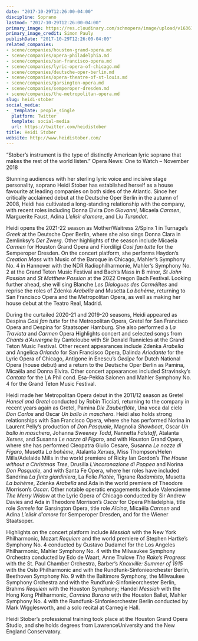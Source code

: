 ```yaml
---
date: "2017-10-29T12:26:00-04:00"
discipline: Soprano
lastmod: "2017-10-29T12:26:00-04:00"
primary_image: https://res.cloudinary.com/schmopera/image/upload/v1636132915/media/2021/11/HeidiStober_SimonPauly_wowt2n.jpg
primary_image_credit: Simon Pauly
publishDate: "2017-10-29T12:26:00-04:00"
related_companies:
- scene/companies/houston-grand-opera.md
- scene/companies/opera-philadelphia.md
- scene/companies/san-francisco-opera.md
- scene/companies/lyric-opera-of-chicago.md
- scene/companies/deutsche-oper-berlin.md
- scene/companies/opera-theatre-of-st-louis.md
- scene/companies/garsington-opera.md
- scene/companies/semperoper-dresden.md
- scene/companies/the-metropolitan-opera.md
slug: heidi-stober
social_media:
- _template: people_single
  platform: Twitter
  template: social-media
  url: https://twitter.com/heidistober
title: Heidi Stober
website: http://www.heidistober.com/
---
```

“Stober’s instrument is the type of distinctly American lyric soprano that makes the rest of the world listen.” Opera News: One to Watch – November 2018

Stunning audiences with her sterling lyric voice and incisive stage personality, soprano Heidi Stober has established herself as a house favourite at leading companies on both sides of the Atlantic. Since her critically acclaimed debut at the Deutsche Oper Berlin in the autumn of 2008, Heidi has cultivated a long-standing relationship with the company, with recent roles including Donna Elvira _Don Giovanni_, Micaela _Carmen_, Marguerite Faust, Adina _L’elisir d’amore_, and Liu _Turandot_.

Heidi opens the 2021-22 season as Mother/Waitress 2/Spinx 1 in Turnage’s _Greek_ at the Deutsche Oper Berlin, where she also sings Donna Clara in Zemlinksy’s _Der Zwerg_.  Other highlights of the season include Micaela _Carmen_ for Houston Grand Opera and Fiordiligi _Così fan tutte_ for the Semperoper Dresden. On the concert platform, she performs Haydon’s _Creation Mass_ with Music of the Baroque in Chicago, Mahler’s Symphony No. 4 in Hannover with the NDR Radiophilharmonie, Mahler’s Symphony No. 2 at the Grand Teton Music Festival and Bach’s Mass in B minor, _St John Passion_ and _St Matthew Passion_ at the 2022 Oregon Bach Festival.  Looking further ahead, she will sing Blanche _Les Dialogues des Carmélites_ and reprise the roles of Zdenka _Arabella_ and Musetta _La bohéme_, returning to San Francisco Opera and the Metropolitan Opera, as well as making her house debut at the Teatro Real, Madrid.

During the curtailed 2020-21 and 2019-20 seasons, Heidi appeared as Despina _Così fan tutte_ for the Metropolitan Opera, Gretel for San Francisco Opera and Despina for Staatsoper Hamburg. She also performed a _La Traviata_ and _Carmen_ Opera Highlights concert and selected songs from _Chants d'Auvergne_ by Canteloube with Sir Donald Runnicles at the Grand Teton Music Festival. Other recent appearances include Zdenka _Arabella_ and Angelica _Orlando_ for San Francisco Opera, Dalinda _Ariodante_ for the Lyric Opera of Chicago, Antigone in Enescu’s _Oedipe_ for Dutch National Opera (house debut) and a return to the Deutsche Oper Berlin as Pamina, Micaëla and Donna Elvira. Other concert appearances included Stravinsky’s _Cantata_ for the LA Phil cond. Esa-Pekka Salonen and Mahler Symphony No. 4 for the Grand Teton Music Festival.

Heidi made her Metropolitan Opera debut in the 2011/12 season as Gretel _Hansel and Gretel_ conducted by Robin Ticciati, returning to the company in recent years again as Gretel, Pamina _Die Zauberflöte_, Una voca dal cielo _Don Carlos_ and Oscar _Un ballo in maschera_. Heidi also holds strong relationships with San Francisco Opera, where she has performed Norina in Laurent Pelly’s production of _Don Pasquale_, Magnolia _Showboat_, Oscar _Un ballo in maschera_, Johanna _Sweeney Todd_, Nannetta _Falstaff_, Atalanta _Xerxes_, and Susanna _Le nozze di Figaro_, and with Houston Grand Opera, where she has performed Cleopatra Giulio Cesare, Susanna _Le nozze di Figaro_, Musetta _La bohème_, Atalanta _Xerxes_, Miss Thompson/Helen Milla/Adelaide Mills in the world premiere of Ricky Ian Gordon’s _The House without a Christmas Tree_, Drusilla _L’incoronazione di Poppea_ and Norina _Don Pasquale_, and with Santa Fe Opera, where her roles have included Sandrina _La finta giardiniera_, La Folie _Platée_, Tigrane _Radamisto_, Musetta _La bohème_, Zdenka _Arabella_ and Ada in the world premiere of Theodore Morrison’s _Oscar_. Other notable operatic engagements include Valencienne _The Merry Widow_ at the Lyric Opera of Chicago conducted by Sir Andrew Davies and Ada in Theodore Morrison’s _Oscar_ for Opera Philadelphia, title role _Semele_ for Garsington Opera, title role _Alcina_, Micaëla _Carmen_ and Adina _L’elisir d’amore_ for Semperoper Dresden, and for the Wiener Staatsoper.

Highlights on the concert platform include _Messiah_ with the New York Philharmonic, Mozart _Requiem_ and the world premiere of Stephen Hartke’s Symphony No. 4 conducted by Gustavo Dudamel for the Los Angeles Philharmonic, Mahler Symphony No. 4 with the Milwaukee Symphony Orchestra conducted by Edo de Waart, Anne Trulove _The Rake’s Progress_ with the St. Paul Chamber Orchestra, Barber’s _Knoxville: Summer of 1915_ with the Oslo Philharmonic and with the Rundfunk-Sinfonieorchester Berlin, Beethoven Symphony No. 9 with the Baltimore Symphony, the Milwaukee Symphony Orchestra and with the Rundfunk-Sinfonieorchester Berlin, Brahms _Requiem_ with the Houston Symphony; Handel _Messiah_ with the Hong Kong Philharmonic, _Carmina Burana_ with the Houston Ballet, Mahler Symphony No. 4 with the Rundfunk-Sinfonieorchester Berlin conducted by Mark Wigglesworth, and a solo recital at Carnegie Hall.

Heidi Stober’s professional training took place at the Houston Grand Opera Studio, and she holds degrees from LawrenceUniversity and the New England Conservatory.